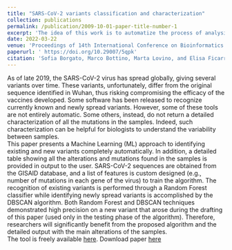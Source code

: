 ```yaml
---
title: "SARS-CoV-2 variants classification and characterization"
collection: publications
permalink: /publication/2009-10-01-paper-title-number-1
excerpt: 'The idea of this work is to automatize the process of analysis and description of the SARS-CoV-2 virus starting from a sample of its genome and to be able to assign a group of samples to the correct variant. By using a clustering algorithm, in the end, it’s also possible to distinguish a new variant and obtain a description of its most common mutations.'
date: 2022-03-22
venue: 'Proceedings of 14th International Conference on Bioinformatics and Computational Biology'
paperurl: '	https://doi.org/10.29007/5qpk'
citation: 'Sofia Borgato, Marco Bottino, Marta Lovino, and Elisa Ficarra (2022). &quot; SARS-CoV-2 variants classification and characterization &quot; <i>Proceedings of 14th International Conference on Bioinformatics and Computational Biology</i>. 1(1).'
---
```

As of late 2019, the SARS-CoV-2 virus has spread globally, giving several variants
over time. These variants, unfortunately, differ from the original sequence identified in
Wuhan, thus risking compromising the efficacy of the vaccines developed. Some software
has been released to recognize currently known and newly spread variants. However, some
of these tools are not entirely automatic. Some others, instead, do not return a detailed
characterization of all the mutations in the samples. Indeed, such characterization can be
helpful for biologists to understand the variability between samples. <br/>
This paper presents
a Machine Learning (ML) approach to identifying existing and new variants completely
automatically. In addition, a detailed table showing all the alterations and mutations found
in the samples is provided in output to the user. SARS-CoV-2 sequences are obtained from
the GISAID database, and a list of features is custom designed (e.g., number of mutations
in each gene of the virus) to train the algorithm. The recognition of existing variants is
performed through a Random Forest classifier while identifying newly spread variants is
accomplished by the DBSCAN algorithm. Both Random Forest and DBSCAN techniques
demonstrated high precision on a new variant that arose during the drafting of this paper
(used only in the testing phase of the algorithm). Therefore, researchers will significantly
benefit from the proposed algorithm and the detailed output with the main alterations of
the samples.<br/>
The tool is freely available [here](https://github.com/sofiaborgato/-SARS-CoV-2-variants-classification-and-characterization).
Download paper [here](https://doi.org/10.29007/5qpk)
